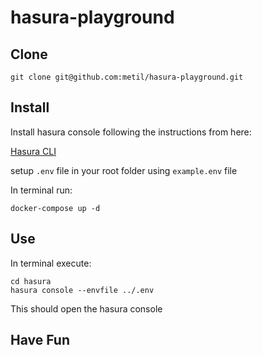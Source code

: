 # hasura-playground

## Clone

`git clone git@github.com:metil/hasura-playground.git`


## Install
Install hasura console following the instructions from here:

[Hasura CLI](https://hasura.io/docs/latest/hasura-cli/install-hasura-cli/)

setup `.env` file in your root folder using `example.env` file 

In terminal run:  

`docker-compose up -d`

## Use

In terminal execute:

```
cd hasura
hasura console --envfile ../.env
```
This should open the hasura console

## Have Fun